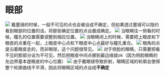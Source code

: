 # 眼部 
![](pic/image34.png)
戴墨镜的时候，一般不可见的点也会被设成不确定，但如果透过墨镜可以隐约看到眼部的位置的话，将那些确定位置的点设置成确定。
![](./pic/image35.png) 
当眼睛往一侧看的时候，瞳孔的位置需要调整到相应位置。
![](./pic/image36.png)
当眼睛闭上的时候，需要把上眼皮和下眼皮的点重在一起，上眼皮中心点和下眼皮中心点最好与瞳孔重合。
![](./pic/image37.png)
眼角的点是沿着眼皮走的，而非眼球，这个问题很常见。 
![](./pic/image38.png)
对于侧脸的眼睛，只需要把看不见的那部分设为不可见，然后把眼皮中间点挪到最边缘就ok（因为侧脸眼睛的左边界基本是眼皮的中心位置）
![](./pic/image39.png)
由于戴眼镜导致折射，眼睛区域的轮廓会使得整个轮廓曲线不平滑，因此将眼睛区域的点设成**不确定**

  